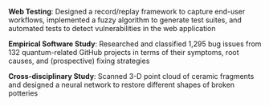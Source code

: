 **Web Testing**: Designed a record/replay framework to capture end-user workflows, implemented a fuzzy algorithm to
generate test suites, and automated tests to detect vulnerabilities in the web application

**Empirical Software Study**: Researched and classified 1,295 bug issues from 132 quantum-related GitHub projects in
terms of their symptoms, root causes, and (prospective) fixing strategies

**Cross-disciplinary Study**: Scanned 3-D point cloud of ceramic fragments and designed a neural network to restore
different shapes of broken potteries